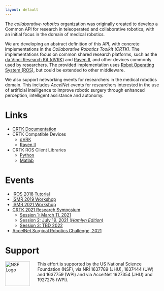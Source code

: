 ```yaml
---
layout: default
---
```


The _collaborative-robotics_ organization was originally created to develop a Common API for research in
teleoperated and collaborative robotics, with an initial focus in the domain of medical robotics.

We are developing an abstract definition of this API,
with concrete implementations in the _Collaborative Robotics Toolkit (CRTK)_.
The implementations focus on common shared research platforms, such as the
[da Vinci Research Kit (dVRK)](https://github.com/jhu-dvrk/sawIntuitiveResearchKit/wiki)
and [Raven II](https://github.com/uw-biorobotics/raven2),
and other devices commonly used by researchers. The provided implementation uses
[Robot Operating System (ROS)](https://www.ros.org), but could be extended to other middleware.

We also support networking events for researchers in the medical robotics domain.
This includes _AccelNet_ events for researchers interested in the use of artificial intelligence
to improve robotic surgery through enhanced perception, intelligent assistance and autonomy.


# Links

* [CRTK Documentation](https://github.com/collaborative-robotics/documentation/wiki)
* CRTK Compatible Devices
  * [dVRK](https://github.com/jhu-dvrk/sawIntuitiveResearchKit/wiki)
  * [Raven II](https://github.com/uw-biorobotics/raven2)
* CRTK ROS Client Libraries
  * [Python](https://github.com/collaborative-robotics/crtk_python_client)
  * [Matlab](https://github.com/collaborative-robotics/crtk_matlab_client)

# Events

* [IROS 2018 Tutorial](./iros-2018-tutorial.md)
* [ISMR 2019 Workshop](./ismr-2019-workshop.md)
* [ISMR 2021 Workshop](./ismr-2021-workshop.md)
* [CRTK 2021 Research Symposium](./crtk-2021-research-symposium.md)
  * [Session 1: March 11, 2021](./symposium-session-1/crtk-2021-symposium-session-1.md)
  * [Session 2: July 19, 2021 (*Hamlyn Edition*)](./symposium-session-2/crtk-2021-symposium-session-2.md)
  * [Session 3: TBD 2022](./symposium-session-3/crtk-symposium-session-3.md)
* [AccelNet Surgical Robotics Challenge, 2021](./surgical-robotics-challenge/challenge-2021.md)

# Support

<p><img src="/images/NSF-logo.png" alt="NSF Logo" style="float:left; width:80px; height:80px; margin-right:25px">
This effort is supported by the US National Science Foundation (NSF), via NRI 1637789 (JHU), 1637444 (UW)
and 1637759 (WPI) and via AccelNet 1927354 (JHU) and 1927275 (WPI).</p>
